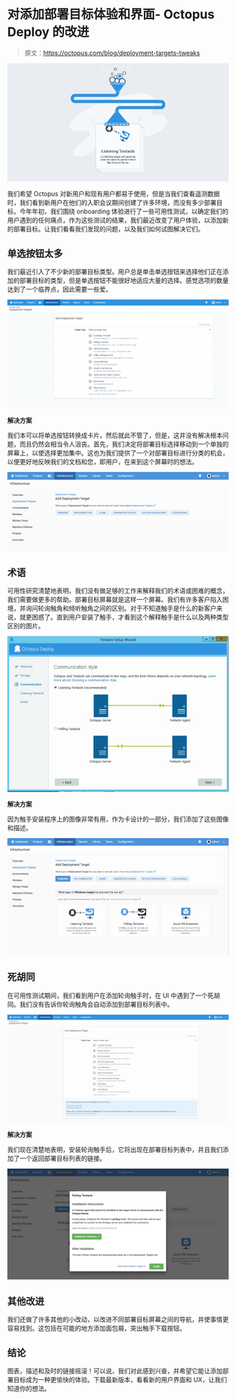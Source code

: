 # 对添加部署目标体验和界面- Octopus Deploy 的改进

> 原文：<https://octopus.com/blog/deployment-targets-tweaks>

[![Illustration of an idea turning into the new deployment target UX](img/839fa5334339ea1a4dba9072a3264385.png)](#)

我们希望 Octopus 对新用户和现有用户都易于使用，但是当我们查看遥测数据时，我们看到新用户在他们的入职会议期间创建了许多环境，而没有多少部署目标。今年年初，我们围绕 onboarding 体验进行了一些可用性测试，以确定我们的用户遇到的任何痛点，作为这些测试的结果，我们最近改变了用户体验，以添加新的部署目标。让我们看看我们发现的问题，以及我们如何试图解决它们。

## 单选按钮太多

我们最近引入了不少新的部署目标类型。用户总是单击单选按钮来选择他们正在添加的部署目标的类型，但是单选按钮不能很好地适应大量的选择。感觉选项的数量达到了一个临界点，因此需要一些爱。

[![](img/08520f41dd15c3bfe74611d48d04b9c2.png)](#)

**解决方案**

我们本可以将单选按钮转换成卡片，然后就此不管了，但是，这并没有解决根本问题，而且仍然会相当令人沮丧。首先，我们决定将部署目标选择移动到一个单独的屏幕上，以使选择更加集中。这也为我们提供了一个对部署目标进行分类的机会，以便更好地反映我们的文档和您，即用户，在来到这个屏幕时的想法。

[![](img/6012acf68ef2918da4d86e76f2a16d37.png)](#)

## 术语

可用性研究清楚地表明，我们没有做足够的工作来解释我们的术语或困难的概念，我们需要做更多的帮助。部署目标屏幕就是这样一个屏幕。我们有许多客户陷入困境，并询问轮询触角和倾听触角之间的区别。对于不知道触手是什么的新客户来说，就更困惑了。直到用户安装了触手，才看到这个解释触手是什么以及两种类型区别的图片。

[![](img/c337cf45129beba754258f92209b48b3.png)](#)

**解决方案**

因为触手安装程序上的图像非常有用，作为卡设计的一部分，我们添加了这些图像和描述。

[![](img/fcbdd85d835a98efbfbdd91310d1d253.png)](#)

## 死胡同

在可用性测试期间，我们看到用户在添加轮询触手时，在 UI 中遇到了一个死胡同。我们没有告诉你轮询触角会自动添加到部署目标列表中。

[![](img/61e700a2ac74ebf3af9bf48626ffa923.png)](#)

**解决方案**

我们现在清楚地表明，安装轮询触手后，它将出现在部署目标列表中，并且我们添加了一个返回部署目标列表的链接。

[![](img/c7775a8441078c9b065f4cba51c04e0b.png)](#)

## 其他改进

我们还做了许多其他的小改动，以改进不同部署目标屏幕之间的导航，并使事情更容易找到。这包括在可能的地方添加面包屑，突出触手下载按钮。

## 结论

图表，描述和及时的链接摇滚！可以说，我们对此感到兴奋，并希望它能让添加部署目标成为一种更愉快的体验。下载最新版本，看看新的用户界面和 UX，让我们知道你的想法。